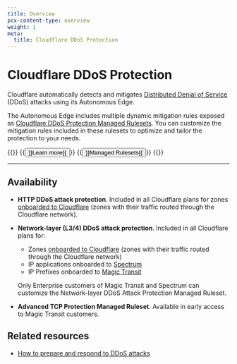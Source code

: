 ```yaml
---
title: Overview
pcx-content-type: overview
weight: 1
meta:
  title: Cloudflare DDoS Protection
---
```


# Cloudflare DDoS Protection

Cloudflare automatically detects and mitigates [Distributed Denial of Service](https://www.cloudflare.com/learning/ddos/what-is-a-ddos-attack/) (DDoS) attacks using its Autonomous Edge.

The Autonomous Edge includes multiple dynamic mitigation rules exposed as [Cloudflare DDoS Protection Managed Rulesets](/ddos-protection/managed-rulesets/). You can customize the mitigation rules included in these rulesets to optimize and tailor the protection to your needs.

{{<button-group>}}
  {{<button type="primary" href="/about">}}Learn more{{</button>}}
  {{<button type="secondary" href="/managed-rulesets">}}Managed Rulesets{{</button>}}
{{</button-group>}}

***

## Availability

*   **HTTP DDoS attack protection**. Included in all Cloudflare plans for zones [onboarded to Cloudflare](https://support.cloudflare.com/hc/articles/205195708) (zones with their traffic routed through the Cloudflare network).

*   **Network-layer (L3/4) DDoS attack protection**. Included in all Cloudflare plans for:

    *   Zones [onboarded to Cloudflare](https://support.cloudflare.com/hc/articles/205195708) (zones with their traffic routed through the Cloudflare network)
    *   IP applications onboarded to [Spectrum](/spectrum/)
    *   IP Prefixes onboarded to [Magic Transit](/magic-transit/)

    Only Enterprise customers of Magic Transit and Spectrum can customize the Network-layer DDoS Attack Protection Managed Ruleset.

*   **Advanced TCP Protection Managed Ruleset**. Available in early access to Magic Transit customers.

## Related resources

*   [How to prepare and respond to DDoS attacks](https://support.cloudflare.com/hc/sections/360007347692)
